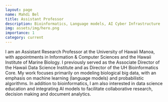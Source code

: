 ```yaml
---
layout: page
name: Mahdi Bel
title: Assistant Professor
description: Bioinformatics, Language models, AI Cyber Infrastructure
img: assets/img/hero.png
importance: 1
category: current
---
```


I am an Assistant Research Professor at the University of Hawaii Manoa, with appointments in Information & Computer Sciences and the Hawaii 
Institute of Marine Biology. I previously served as the Associate Director of the Hawaii Data Science Institute and as Director of the UH Bioinformatics Core.  My work focuses primarily on modeling biological big data, with an emphasis on machine learning (language models) and probabilistic algorithms. 
In addition to bioinformatics, I am also interested in data science education and integrating AI models to facilitate collaborative research, decision making and document analytics.








